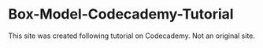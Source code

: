 # Box-Model-Codecademy-Tutorial

This site was created following tutorial on Codecademy. Not an original site.
